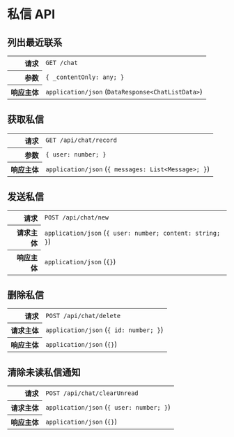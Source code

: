 # 私信 API

## 列出最近联系

<table>
  <tr>
    <th align="right">请求</th>
    <td><code>GET /chat</code></td>
  </tr>
  <tr>
    <th align="right">参数</th>
    <td><code>{ _contentOnly: any; }</code></td>
  </tr>
  <tr>
    <th align="right">响应主体</th>
    <td><code>application/json</code> (<code>DataResponse&lt;ChatListData&gt;</code>)</td>
  </tr>
</table>

## 获取私信

<table>
  <tr>
    <th align="right">请求</th>
    <td><code>GET /api/chat/record</code></td>
  </tr>
  <tr>
    <th align="right">参数</th>
    <td><code>{ user: number; }</code></td>
  </tr>
  <tr>
    <th align="right">响应主体</th>
    <td><code>application/json</code> (<code>{ messages: List&lt;Message&gt;; }</code>)</td>
  </tr>
</table>

## 发送私信

<table>
  <tr>
    <th align="right">请求</th>
    <td><code>POST /api/chat/new</code></td>
  </tr>
  <tr>
    <th align="right">请求主体</th>
    <td><code>application/json</code> (<code>{ user: number; content: string; }</code>)</td>
  </tr>
  <tr>
    <th align="right">响应主体</th>
    <td><code>application/json</code> (<code>{}</code>)</td>
  </tr>
</table>

## 删除私信

<table>
  <tr>
    <th align="right">请求</th>
    <td><code>POST /api/chat/delete</code></td>
  </tr>
  <tr>
    <th align="right">请求主体</th>
    <td><code>application/json</code> (<code>{ id: number; }</code>)</td>
  </tr>
  <tr>
    <th align="right">响应主体</th>
    <td><code>application/json</code> (<code>{}</code>)</td>
  </tr>
</table>

## 清除未读私信通知

<table>
  <tr>
    <th align="right">请求</th>
    <td><code>POST /api/chat/clearUnread</code></td>
  </tr>
  <tr>
    <th align="right">请求主体</th>
    <td><code>application/json</code> (<code>{ user: number; }</code>)</td>
  </tr>
  <tr>
    <th align="right">响应主体</th>
    <td><code>application/json</code> (<code>{}</code>)</td>
  </tr>
</table>
